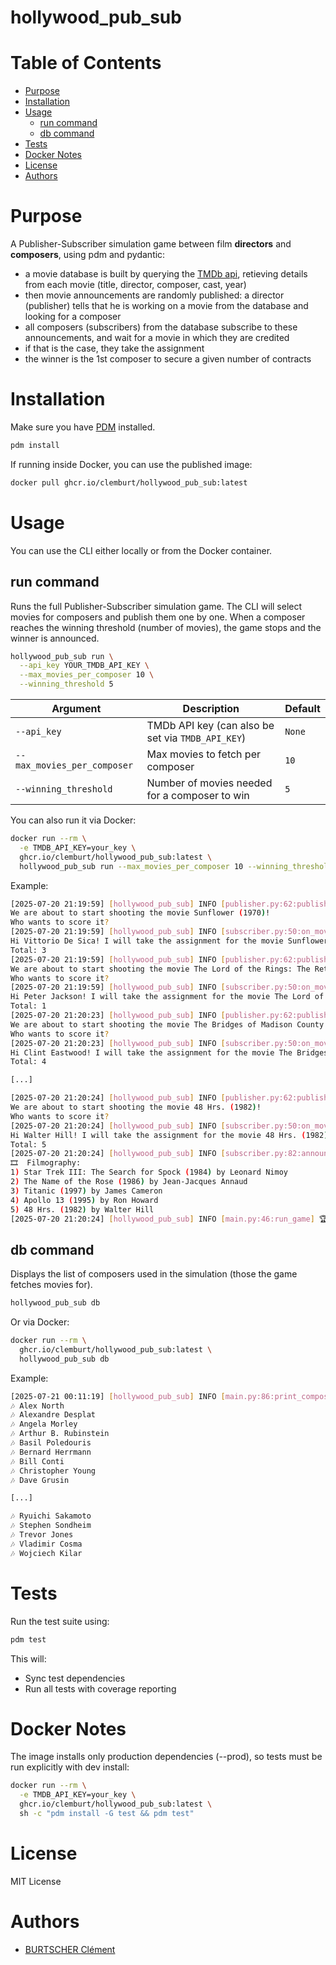 # hollywood_pub_sub

# Table of Contents
- [Purpose](#purpose)
- [Installation](#installation)
- [Usage](#usage)
  - [run command](#run-command)
  - [db command](#db-command)
- [Tests](#tests)
- [Docker Notes](#docker-notes)
- [License](#license)
- [Authors](#authors)

# Purpose
A Publisher-Subscriber simulation game between film **directors** and **composers**, using pdm and pydantic:
- a movie database is built by querying the [TMDb api](https://developer.themoviedb.org/docs/getting-started), retieving details from each movie (title, director, composer, cast, year)
- then movie announcements are randomly published: a director (publisher) tells that he is working on a movie from the database and looking for a composer
- all composers (subscribers) from the database subscribe to these announcements, and wait for a movie in which they are credited
- if that is the case, they take the assignment
- the winner is the 1st composer to secure a given number of contracts

# Installation
Make sure you have [PDM](https://pdm.fming.dev/) installed.

```bash
pdm install
```

If running inside Docker, you can use the published image:

```bash
docker pull ghcr.io/clemburt/hollywood_pub_sub:latest
```

# Usage
You can use the CLI either locally or from the Docker container.

## run command
Runs the full Publisher-Subscriber simulation game. The CLI will select movies for composers and publish them one by one. When a composer reaches the winning threshold (number of movies), the game stops and the winner is announced.

```bash
hollywood_pub_sub run \
  --api_key YOUR_TMDB_API_KEY \
  --max_movies_per_composer 10 \
  --winning_threshold 5
```

| Argument                    | Description                                       | Default |
| --------------------------- | ------------------------------------------------- | ------- |
| `--api_key`                 | TMDb API key (can also be set via `TMDB_API_KEY`) | `None`  |
| `--max_movies_per_composer` | Max movies to fetch per composer                  | `10`    |
| `--winning_threshold`       | Number of movies needed for a composer to win     | `5`     |

You can also run it via Docker:

```bash
docker run --rm \
  -e TMDB_API_KEY=your_key \
  ghcr.io/clemburt/hollywood_pub_sub:latest \
  hollywood_pub_sub run --max_movies_per_composer 10 --winning_threshold 5
```

Example:

```bash
[2025-07-20 21:19:59] [hollywood_pub_sub] INFO [publisher.py:62:publish] 📣 Publisher director Vittorio De Sica:
We are about to start shooting the movie Sunflower (1970)!
Who wants to score it?
[2025-07-20 21:19:59] [hollywood_pub_sub] INFO [subscriber.py:50:on_movie_published] ✋ Subscriber composer Henry Mancini:
Hi Vittorio De Sica! I will take the assignment for the movie Sunflower (1970)!
Total: 3
[2025-07-20 21:19:59] [hollywood_pub_sub] INFO [publisher.py:62:publish] 📣 Publisher director Peter Jackson:
We are about to start shooting the movie The Lord of the Rings: The Return of the King (2003)!
Who wants to score it?
[2025-07-20 21:19:59] [hollywood_pub_sub] INFO [subscriber.py:50:on_movie_published] ✋ Subscriber composer Howard Shore:
Hi Peter Jackson! I will take the assignment for the movie The Lord of the Rings: The Return of the King (2003)!
Total: 1
[2025-07-20 21:20:23] [hollywood_pub_sub] INFO [publisher.py:62:publish] 📣 Publisher director Clint Eastwood:
We are about to start shooting the movie The Bridges of Madison County (1995)!
Who wants to score it?
[2025-07-20 21:20:23] [hollywood_pub_sub] INFO [subscriber.py:50:on_movie_published] ✋ Subscriber composer Lennie Niehaus:
Hi Clint Eastwood! I will take the assignment for the movie The Bridges of Madison County (1995)!
Total: 4

[...]

[2025-07-20 21:20:24] [hollywood_pub_sub] INFO [publisher.py:62:publish] 📣 Publisher director Walter Hill:
We are about to start shooting the movie 48 Hrs. (1982)!
Who wants to score it?
[2025-07-20 21:20:24] [hollywood_pub_sub] INFO [subscriber.py:50:on_movie_published] ✋ Subscriber composer James Horner:
Hi Walter Hill! I will take the assignment for the movie 48 Hrs. (1982)!
Total: 5
[2025-07-20 21:20:24] [hollywood_pub_sub] INFO [subscriber.py:82:announce_win] 🏆 Subscriber composer James Horner has reached the winning threshold!
🎞️  Filmography:
1) Star Trek III: The Search for Spock (1984) by Leonard Nimoy
2) The Name of the Rose (1986) by Jean-Jacques Annaud
3) Titanic (1997) by James Cameron
4) Apollo 13 (1995) by Ron Howard
5) 48 Hrs. (1982) by Walter Hill
[2025-07-20 21:20:24] [hollywood_pub_sub] INFO [main.py:46:run_game] 🏆 Winner is subscriber composer James Horner with 5 movies!
```

## db command
Displays the list of composers used in the simulation (those the game fetches movies for).

```bash
hollywood_pub_sub db
```

Or via Docker:
```bash
docker run --rm \
  ghcr.io/clemburt/hollywood_pub_sub:latest \
  hollywood_pub_sub db
```

Example:

```bash
[2025-07-21 00:11:19] [hollywood_pub_sub] INFO [main.py:86:print_composers] List of composers:
🎶 Alex North
🎶 Alexandre Desplat
🎶 Angela Morley
🎶 Arthur B. Rubinstein
🎶 Basil Poledouris
🎶 Bernard Herrmann
🎶 Bill Conti
🎶 Christopher Young
🎶 Dave Grusin

[...]

🎶 Ryuichi Sakamoto
🎶 Stephen Sondheim
🎶 Trevor Jones
🎶 Vladimir Cosma
🎶 Wojciech Kilar
```

# Tests
Run the test suite using:
```bash
pdm test
```

This will:
- Sync test dependencies
- Run all tests with coverage reporting

# Docker Notes
The image installs only production dependencies (--prod), so tests must be run explicitly with dev install:

```bash
docker run --rm \
  -e TMDB_API_KEY=your_key \
  ghcr.io/clemburt/hollywood_pub_sub:latest \
  sh -c "pdm install -G test && pdm test"
```

# License
MIT License

# Authors
- [BURTSCHER Clément](https://github.com/clemburt)
